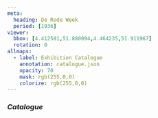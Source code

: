 ```yaml
---
meta:
  heading: De Rode Week
  period: [1936]
viewer:
  bbox: [4.412581,51.880094,4.464235,51.911967]
  rotation: 0
allmaps:
  - label: Exhibition Catalogue
    annotation: catalogue.json
    opacity: 70
    mask: rgb(255,0,0)
    colorize: rgb(255,0,0)
---
```


### _Catalogue_

